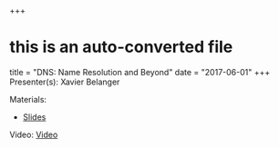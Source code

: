 +++
# this is an auto-converted file
title = "DNS: Name Resolution and Beyond"
date = "2017-06-01"
+++
Presenter(s): Xavier Belanger

Materials:
* [Slides](/presentation_materials/DNS__Name_Resolution_andBeyond--2017-06-01/dns.belanger.pdf)

Video: [Video](https://www.youtube.com/watch?v=wU1nGy5n3WI)
